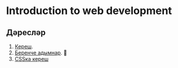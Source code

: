Introduction to web development
===============================

Дәресләр
--------

1. [Кереш](/Lesson-0.md).
2. [Беренче адымнар](/Lesson-1.md). :baby:
3. [CSSка кереш](/Lesson-2.md)